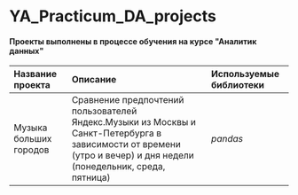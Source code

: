 # YA_Practicum_DA_projects

#### Проекты выполнены в процессе обучения на курсе "Аналитик данных"
| Название проекта | Описание | Используемые библиотеки | 
| :---------------------- | :---------------------- | :---------------------- |
| Музыка больших городов| Сравнение предпочтений пользователей Яндекс.Музыки из Москвы и Санкт-Петербурга в зависимости от времени (утро и вечер) и дня недели (понедельник, среда, пятница)| *pandas* |

